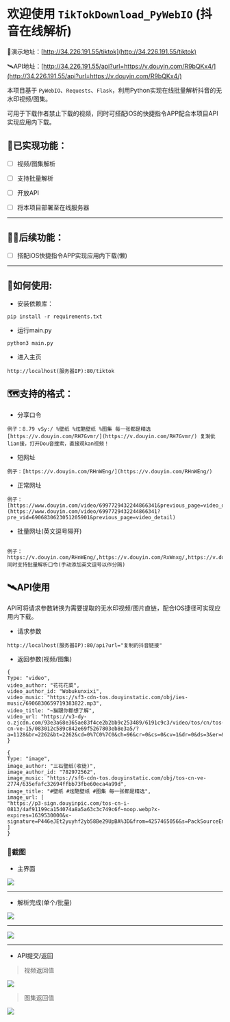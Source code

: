 # 欢迎使用 `TikTokDownload_PyWebIO` (抖音在线解析)

🚀演示地址：[http://34.226.191.55/tiktok](http://34.226.191.55/tiktok)

🛰API地址：[http://34.226.191.55/api?url=https://v.douyin.com/R9bQKx4/](http://34.226.191.55/api?url=https://v.douyin.com/R9bQKx4/)

本项目基于 `PyWebIO`、`Requests`、`Flask`，利用Python实现在线批量解析抖音的无水印视频/图集。

可用于下载作者禁止下载的视频，同时可搭配iOS的快捷指令APP配合本项目API实现应用内下载。

## 💯已实现功能：

- [ ] 视频/图集解析

- [ ] 支持批量解析

- [ ] 开放API

- [ ] 将本项目部署至在线服务器

---

## 🤦‍♂️后续功能：

- [ ] 搭配iOS快捷指令APP实现应用内下载(懒)

---

## 🧭如何使用:

- 安装依赖库：

```text
pip install -r requirements.txt
```

- 运行main.py

```text
python3 main.py
```

- 进入主页

```text
http://localhost(服务器IP):80/tiktok
```

## 🗺️支持的格式：

- 分享口令

```text
例子：8.79 vSy:/ %壁纸 %炫酷壁纸 %图集 每一张都是精选  [https://v.douyin.com/RH7Gvmr/](https://v.douyin.com/RH7Gvmr/) 复淛佌lian接，打开Dou音搜索，直接观kan视频！
```

- 短网址

```text
例子：[https://v.douyin.com/RHnWEng/](https://v.douyin.com/RHnWEng/)
```

- 正常网址

```text
例子：
[https://www.douyin.com/video/6997729432244866341&previous_page=video_detail](https://www.douyin.com/video/6997729432244866341?pre_vid=6906830623051205901&previous_page=video_detail)
```

- 批量网址(英文逗号隔开)

```text

例子：
https://v.douyin.com/RHnWEng/,https://v.douyin.com/RxWnxg/,https://v.douyin.com/RyfEng/
同时支持批量解析口令(手动添加英文逗号以作分隔)
```

## 🛰️API使用

API可将请求参数转换为需要提取的无水印视频/图片直链，配合IOS捷径可实现应用内下载。

- 请求参数

```text
http://localhost(服务器IP):80/api?url="复制的抖音链接"

```

- 返回参数(视频/图集)

```text
{
Type: "video",
video_author: "花花花菜",
video_author_id: "Wobukunxixi",
video_music: "https://sf3-cdn-tos.douyinstatic.com/obj/ies-music/6906830659719383822.mp3",
video_title: "~猫跟你都想了解",
video_url: "https://v3-dy-o.zjcdn.com/93e3a68e365ae83f4ce2b2bb9c253489/6191c9c3/video/tos/cn/tos-cn-ve-15/083012c589c842e69f5267803eb8e3a5/?a=1128&br=2262&bt=2262&cd=0%7C0%7C0&ch=96&cr=0&cs=0&cv=1&dr=0&ds=3&er=&ft=StecAhgM6BMM8b8NDtPDWodpeaQ&l=202111150945070102121380392D1AC2F5&lr=all&mime_type=video_mp4&net=0&pl=0&qs=0&rc=ajh5aTRseW95eTMzNGkzM0ApNjk1OTU6OWVlN2Q7ODo0N2cpaHV2fWVuZDFwekBvbTJjMDVrbmBfLS1eLS9zczRhXi9iLmFgYGBfLy1iLi46Y29zYlxmK2BtYmJeYA%3D%3D&vl=&vr="
}
```

```text
{
Type: "image",
image_author: "三石壁纸(收徒)",
image_author_id: "782972562",
image_music: "https://sf6-cdn-tos.douyinstatic.com/obj/tos-cn-ve-2774/635efafc32694ffbb73fbe60eca4a99d",
image_title: "#壁纸 #炫酷壁纸 #图集 每一张都是精选",
image_url: [
"https://p3-sign.douyinpic.com/tos-cn-i-0813/4af91199ca154074a8a5a63c3c749c6f~noop.webp?x-expires=1639530000&x-signature=P446eJEt2yuyhf2yb58Be29UpBA%3D&from=4257465056&s=PackSourceEnum_DOUYIN_REFLOW&se=false&sh=&sc=&l=202111150954330102120702320620C75E&biz_tag=aweme_images"
]
}
```

### 🎉截图

- 主界面

![](https://github.com/Evil0ctal/TikTokDownload_PyWebIO/blob/main/Screenshots/home.png)

---

- 解析完成(单个/批量)

![](https://github.com/Evil0ctal/TikTokDownload_PyWebIO/blob/main/Screenshots/single_result.png)

---

![](https://github.com/Evil0ctal/TikTokDownload_PyWebIO/blob/main/Screenshots/multi_results.png)

---

- API提交/返回

> 视频返回值

![](https://github.com/Evil0ctal/TikTokDownload_PyWebIO/blob/main/Screenshots/api_video_result.png)

> 图集返回值

![](https://github.com/Evil0ctal/TikTokDownload_PyWebIO/blob/main/Screenshots/api_image_result.png)


